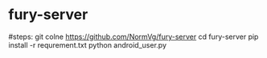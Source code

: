 # fury-server

#steps:
git colne https://github.com/NormVg/fury-server
cd fury-server
pip install -r requrement.txt
python android_user.py
